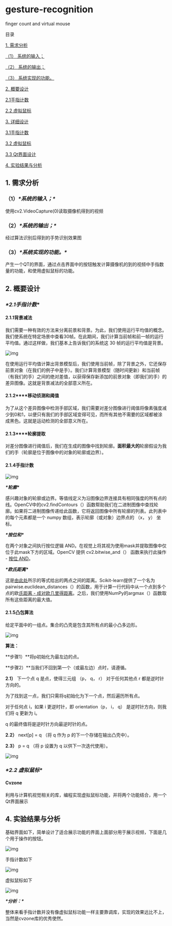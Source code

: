 # gesture-recognition
finger count and virtual mouse

目录

[1. 需求分析	](#_Toc4752 )

[（1） 系统的输入；	](#_Toc5384 )

[（2） 系统的输出；	](#_Toc18859 )

[（3） 系统实现的功能。	](#_Toc8784 )

[2. 概要设计	](#_Toc29860 )

[2.1手指计数	](#_Toc26897 )

[2.2 虚拟鼠标	](#_Toc2304 )

[3. 详细设计	](#_Toc13125 )

[3.1手指计数	](#_Toc20784 )

[3.2 虚拟鼠标	](#_Toc12400 )

[3.3 Qt界面设计	](#_Toc31258 )

[4. 实验结果与分析	](#_Toc28557 )

 

 

 

 

 



 

## 1. **需求分析**

### **（1）*****\*系统的输入；\****

使用cv2.VideoCapture(0)读取摄像机得到的视频

### **（2）*****\*系统的输出；\****

经过算法识别后得到的手势识别效果图

### **（3）*****\*系统实现的功能。\****

产生一个QT的界面，通过点击界面中的按钮触发计算摄像机的到的视频中手指数量的功能，和使用虚拟鼠标的功能。

## 2. **概要设计**

### ***\*2.1手指计数\****

#### **2.1.1背景减法**

我们需要一种有效的方法来分离前景和背景。为此，我们使用运行平均值的概念。我们使系统在特定场景中查看30帧。在此期间，我们计算当前帧和前一帧的运行平均值。通过这样做，我们基本上告诉我们的系统这 30 帧的运行平均值是背景。

![img](README/wps1.jpg) 

在使用运行平均值计算出背景模型后，我们使用当前帧，除了背景之外，它还保存前景对象（在我们的例子中是手）。我们计算背景模型（随时间更新）和当前帧（有我们的手）之间的绝对差值，以获得保存新添加的前景对象（即我们的手）的差异图像。这就是背景减法的全部意义所在。

#### **2.1.2****移动侦测和阈值**

为了从这个差异图像中检测手部区域，我们需要对差分图像进行阈值将像素强度减少到0和1，以便只有我们的手部区域变得可见，而所有其他不需要的区域都被涂成黑色。这就是运动检测的全部意义所在。

#### **2.1.3****轮廓提取**

对差分图像进行阈值后，我们在生成的图像中找到轮廓。**面积最大的**轮廓假设为我们的手（轮廓是位于图像中的对象的轮廓或边界）。

 

#### **2.1.4手指计数**

![img](README/wps2.jpg) 

***\*轮廓\****

感兴趣对象的轮廓或边界。等值线定义为沿图像边界连接具有相同强度的所有点的线。OpenCV中的cv2.findContours（）函数帮助我们在二进制图像中查找轮廓。如果将二进制图像传递给此函数，它将返回图像中所有轮廓的列表。此列表中的每个元素都是一个 numpy 数组，表示轮廓（或对象）边界点的 （x， y） 坐标。

***\*按位和\****

在两个对象之间执行按位逻辑 AND。在视觉上将其视为使用mask并提取图像中仅位于此mask下方的区域。OpenCV 提供 cv2.bitwise_and（） 函数来执行此操作 - [按位 AND](http://docs.opencv.org/trunk/d0/d86/tutorial_py_image_arithmetics.html)。

***\*欧氏距离\****

这是[由此处](https://bigsnarf.files.wordpress.com/2012/03/distance.jpg)所示的等式给出的两点之间的距离。Scikit-learn提供了一个名为pairwise.euclidean_distances（）的函数，用于计算一行代码中从一个点到多个点的欧[氏距离 - 成对欧几里得距离](http://scikit-learn.org/stable/modules/generated/sklearn.metrics.pairwise.euclidean_distances.html)。之后，我们使用NumPy的argmax（）函数取所有这些距离的最大值。

#### **2.1.5凸包算法**

给定平面中的一组点。集合的凸壳是包含其所有点的最小凸多边形。

![img](README/wps3.jpg) 

**算法：**

**步骤1）**将p初始化为最左边的点。

**步骤2）**当我们不回到第一个（或最左边）点时，请遵循。

**2.1）** 下一个点 q 是点，使得三元组 （p， q， r） 对于任何其他点 r 都是逆时针方向的。

为了找到这一点，我们只需将q初始化为下一个点，然后遍历所有点。

对于任何点 i，如果 i 更逆时针，即 orientation（p， i， q） 是逆时针方向，则我们将 q 更新为 i。

q 的最终值将是逆时针方向最逆时针的点。

**2.2）** next[p] = q （将 q 作为 p 的下一个存储在输出凸壳中）。

**2.3）** p = q （将 p 设置为 q 以供下一次迭代使用）。

 

![img](README/wps4.png) 

 

### ***\*2.2 虚拟鼠标\****

#### **Cvzone**

利用与计算机视觉相关的库，编程实现虚拟鼠标功能，并将两个功能结合，用一个Qt界面展示



## 4. **实验结果与分析**

基础界面如下，简单设计了适合展示功能的界面上面部分用于展示视频，下面是几个用于操作的按钮。

![img](README/wps6.jpg) 

 

手指计数如下

![img](README/wps7.jpg) 

虚拟鼠标如下

![img](README/wps8.jpg) 

***\*分析：\****

整体来看手指计数并没有像虚拟鼠标功能一样主要靠调库，实现的效果远比不上，当然是cvzone库的优秀使然。
